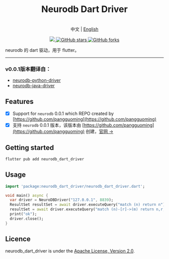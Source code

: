<!-- 
Copyright (c) 2023- All neurodb_dart_driver authors. All rights reserved.

This source code is licensed under Apache 2.0 License.
-->

<h1 align="center"> Neurodb Dart Driver </h1>
<p align="center">
  <br> 中文 | <a href="https://github.com/dudu-ltd/neurodb_dart_driver/README-EN.md">English</a>
</p>

<p align="center">
  <a title="Powered by Flame" href="https://pub.flutter-io.cn/packages/neurodb_dart_driver" >
      <img src="https://img.shields.io/badge/Pub-v0.0.1-red?style=popout" />
  </a>
  <a href="https://github.com/dudu-ltd/neurodb_dart_driver/stargazers">
      <img src="https://img.shields.io/github/stars/dudu-ltd/neurodb_dart_driver" alt="GitHub stars" />
  </a>
  <a href="https://github.com/dudu-ltd/neurodb_dart_driver/network/members">
      <img src="https://img.shields.io/github/forks/dudu-ltd/neurodb_dart_driver" alt="GitHub forks" />
  </a>
</p>

neurodb 的 dart 驱动，用于 flutter。

---

### v0.0.1版本翻译自：
- [neurodb-python-driver](https://github.com/pangguoming/neurodb-python-driver/)
- [neurodb-java-driver](https://github.com/pangguoming/neurodb-java-driver)

## Features

- [x] Support for `neurodb` 0.0.1 which REPO created by [https://github.com/pangguoming](https://github.com/pangguoming)
- [x] 支持 `neurodb` 0.0.1 版本，该版本由 [https://github.com/pangguoming](https://github.com/pangguoming) 创建，[官网 ->](http://neurodb.org/)

## Getting started

```sh
flutter pub add neurodb_dart_driver
```

## Usage

```dart
import 'package:neurodb_dart_driver/neurodb_dart_driver.dart';

void main() async {
  var driver = NeuroDBDriver("127.0.0.1", 8839);
  ResultSet resultSet = await driver.executeQuery("match (n) return n");
  resultSet = await driver.executeQuery("match (n)-[r]->(m) return n,r,m ");
  print("ok");
  driver.close();
}
```

## Licence

neurodb_dart_driver is under the [Apache License, Version 2.0](https://www.apache.org/licenses/LICENSE-2.0).
